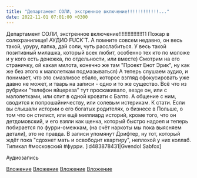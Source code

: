 ```yaml
---
title: "Департамент СОЛИ, экстренное включение!!!!!!!!!!!!..."
date: 2022-11-01 07:01:00 +0300
---
```


Департамент СОЛИ, экстренное включение!!!!!!!!!!!!!!!!11
Пожар в солехранилище! АУДИО FUCK`T.
А помните совсем недавно, он весь такой, уруру, лапка, дай соли, чуть расслабиться. У весь такой позитивный милашка, который всех любит, особенно тех кто по моложе и у кого есть денежка, по отдельности, или вместе) Смотрим на его страничку, ой какая милота, конечно же там "Проект Енот Эрик", ну как же без этого к малолеткам подмазываться)
А теперь слушаем аудио, и понимает, что это смазливое ебало, которое взгляд сфокусировать уже давно не может, и тварь на записи - одно и то же существо.
Всё что из рубрики "телефон яйцереза" тут проскакивало, везде он, или с малолетками, или спит в одной кровати с Балто. А общение с ним, сводится к попрошайничеству, или солевым истерикам.
К стати. Если вы слышали истории о его богатых родителях, о бизнесе в Польше, о том что он стилист, или ещё миллиард историй, кроме того, что он детдомовский, и его взяли как щенка, который быстро надоел и теперь побирается по фурри-омежкам, (на счёт наркоты мы пока выясняем детали), это не правда.
В записи упомянут Дрифтер, ну тот, который ждёт пока "сдохнет мать и освободит квартиру", неплохой у них коллаб.
Типикал #московский #фурри.
[id483878431|Gvendol Sabfox]


Аудиозапись

[Вложение](/assets/vk_photos/2/D1qYLoS4Wqw.jpg)
[Вложение](/assets/vk_photos/2/TBOeJxRPaaI.jpg)
[Вложение](/assets/vk_photos/2/RqMFKaGAe2g.jpg)
[Вложение](/assets/vk_photos/2/AFpN6kfN0h0.jpg)
